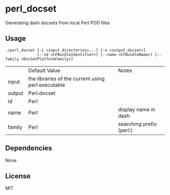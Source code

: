 perl_docset
===========
Generating dash docsets from local Perl POD files

Usage
-----------
```
./perl_docset [-i <input_directories>...] [-o <output_docset>] 
              [--id <CFBundleIdentifier>] [--name <CFBundleName>] [--family <DocSetPlatformFamily>]
```

<table>
    <th>
        <td>Default Value</td>
        <td>Notes</td>
    </th>
    <tr>
        <td>input</td>
        <td>the libraries of the current using perl executable</td>
        <td></td>
    </tr>
    <tr>
        <td>output</td>
        <td>Perl.docset</td>
        <td></td>
    </tr>
    <tr>
        <td>id</td>
        <td>Perl</td>
        <td></td>
    </tr>
    <tr>
        <td>name</td>
        <td>Perl</td>
        <td>display name in dash</td>
    </tr>
    <tr>
        <td>family</td>
        <td>Perl</td>
        <td>searching prefix (perl:)</td>
    </tr>
</table>


Dependencies
-----------
None

License
-----------
MIT
